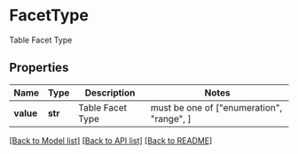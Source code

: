 # FacetType

Table Facet Type
## Properties
Name | Type | Description | Notes
------------ | ------------- | ------------- | -------------
**value** | **str** | Table Facet Type |  must be one of ["enumeration", "range", ]

[[Back to Model list]](../README.md#documentation-for-models) [[Back to API list]](../README.md#documentation-for-api-endpoints) [[Back to README]](../README.md)


